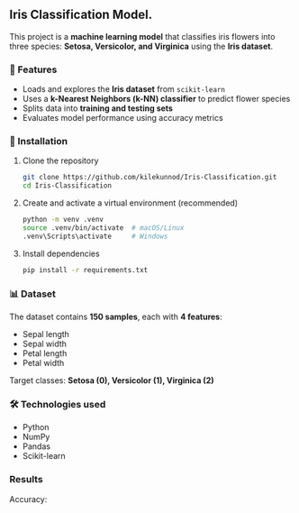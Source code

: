## Iris Classification Model.

This project is a **machine learning model** that classifies iris flowers into three species: **Setosa, Versicolor, and Virginica** using the **Iris dataset**.  

### 📌 Features  
- Loads and explores the **Iris dataset** from `scikit-learn`  
- Uses a **k-Nearest Neighbors (k-NN) classifier** to predict flower species  
- Splits data into **training and testing sets**  
- Evaluates model performance using accuracy metrics  

### 🔧 Installation  
1. Clone the repository  
   ```bash
   git clone https://github.com/kilekunnod/Iris-Classification.git
   cd Iris-Classification
   ```
2. Create and activate a virtual environment (recommended)  
   ```bash
   python -m venv .venv
   source .venv/bin/activate  # macOS/Linux  
   .venv\Scripts\activate     # Windows  
   ```
3. Install dependencies  
   ```bash
   pip install -r requirements.txt
   ```


### 📊 Dataset  
The dataset contains **150 samples**, each with **4 features**:  
- Sepal length  
- Sepal width  
- Petal length  
- Petal width  

Target classes: **Setosa (0), Versicolor (1), Virginica (2)**  

### 🛠️ Technologies used  
- Python
- NumPy  
- Pandas  
- Scikit-learn  

### Results
Accuracy: 
